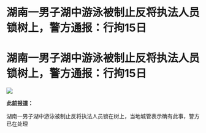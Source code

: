 # 湖南一男子湖中游泳被制止反将执法人员锁树上，警方通报：行拘15日

# 湖南一男子湖中游泳被制止反将执法人员锁树上，警方通报：行拘15日

![](https://inews.gtimg.com/news_bt/OJCJkp_plzlpm1Nb1sRk9E8_Z73rjzx4e2de5GciqG7Z4AA/1000)

**此前报道：**

湖南一男子湖中游泳被制止反将执法人员锁在树上，当地城管表示确有此事，警方已在处理

